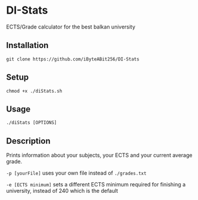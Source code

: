 # DI-Stats
ECTS/Grade calculator for the best balkan university

## Installation
`git clone https://github.com/iByteABit256/DI-Stats`

## Setup
`chmod +x ./diStats.sh`

## Usage
`./diStats [OPTIONS]`

## Description

Prints information about your subjects,
your ECTS and your current average grade.

`-p [yourFile]` uses your own file instead of `./grades.txt`

`-e [ECTS minimum]` sets a different ECTS minimum required for finishing a university, instead of 240 which is the default

